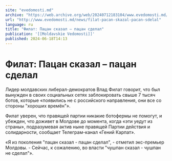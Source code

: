 ```yaml
---
site: "evedomosti.md"
archive: "https://web.archive.org/web/20240712183104/www.evedomosti.md/news/filat-pacan-skazal-pacan-sdelal"
url: "http://www.evedomosti.md/news/filat-pacan-skazal-pacan-sdelal"
language: ru
title: "Филат: Пацан сказал – пацан сделал"
publication: '[[Moldavskie Vedomosti]]'
published: 2024-06-18T14:13
---
```


# Филат: Пацан сказал – пацан сделал

Лидер молдавских либерал-демократов Влад Филат говорит, что был вынужден в своих социальных сетях заблокировать свыше 7 тысяч ботов, которые «появились не с российского направления, они все со стороны "хороших времён"».

Филат уверен, что правящей партии никакие ботофермы не помогут, и убежден, что доживет в Молдове до момента, когда «эти уедут из страны», подразумевая актив ныне правящей Партии действия и солидарности, сообщает Телеграм-канал «Гений Карпат».

«Я из поколения "пацан сказал - пацан сделал", - отметил экс-премьер Молдовы. - Сейчас, к сожалению, во власти "чушпан сказал - чушпан не сделал"».